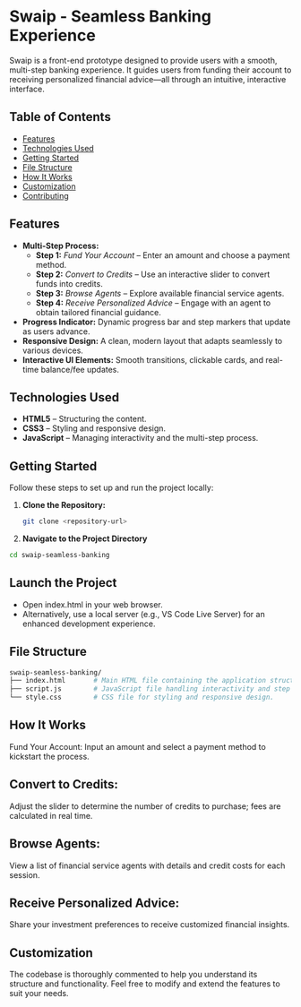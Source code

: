 # Swaip - Seamless Banking Experience

Swaip is a front-end prototype designed to provide users with a smooth, multi-step banking experience. It guides users from funding their account to receiving personalized financial advice—all through an intuitive, interactive interface.

## Table of Contents

- [Features](#features)
- [Technologies Used](#technologies-used)
- [Getting Started](#getting-started)
- [File Structure](#file-structure)
- [How It Works](#how-it-works)
- [Customization](#customization)
- [Contributing](#contributing)

## Features

- **Multi-Step Process:**
  - **Step 1:** *Fund Your Account* – Enter an amount and choose a payment method.
  - **Step 2:** *Convert to Credits* – Use an interactive slider to convert funds into credits.
  - **Step 3:** *Browse Agents* – Explore available financial service agents.
  - **Step 4:** *Receive Personalized Advice* – Engage with an agent to obtain tailored financial guidance.
- **Progress Indicator:** Dynamic progress bar and step markers that update as users advance.
- **Responsive Design:** A clean, modern layout that adapts seamlessly to various devices.
- **Interactive UI Elements:** Smooth transitions, clickable cards, and real-time balance/fee updates.

## Technologies Used

- **HTML5** – Structuring the content.
- **CSS3** – Styling and responsive design.
- **JavaScript** – Managing interactivity and the multi-step process.

## Getting Started

Follow these steps to set up and run the project locally:

1. **Clone the Repository:**

   ```bash
   git clone <repository-url>

2. **Navigate to the Project Directory**

```bash
cd swaip-seamless-banking
```
## Launch the Project
- Open index.html in your web browser.
- Alternatively, use a local server (e.g., VS Code Live Server) for an enhanced development experience.

## File Structure
```bash
swaip-seamless-banking/
├── index.html       # Main HTML file containing the application structure.
├── script.js        # JavaScript file handling interactivity and step navigation.
└── style.css        # CSS file for styling and responsive design.
```
## How It Works
Fund Your Account:
Input an amount and select a payment method to kickstart the process.

## Convert to Credits:
Adjust the slider to determine the number of credits to purchase; fees are calculated in real time.

## Browse Agents:
View a list of financial service agents with details and credit costs for each session.

## Receive Personalized Advice:
Share your investment preferences to receive customized financial insights.

## Customization
The codebase is thoroughly commented to help you understand its structure and functionality. Feel free to modify and extend the features to suit your needs.
